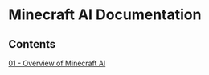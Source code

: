 
# Minecraft AI Documentation

## Contents

[01 - Overview of Minecraft AI](https://github.com/aeromechanic000/minecraft-ai/blob/main/doc/01-overview.md)





